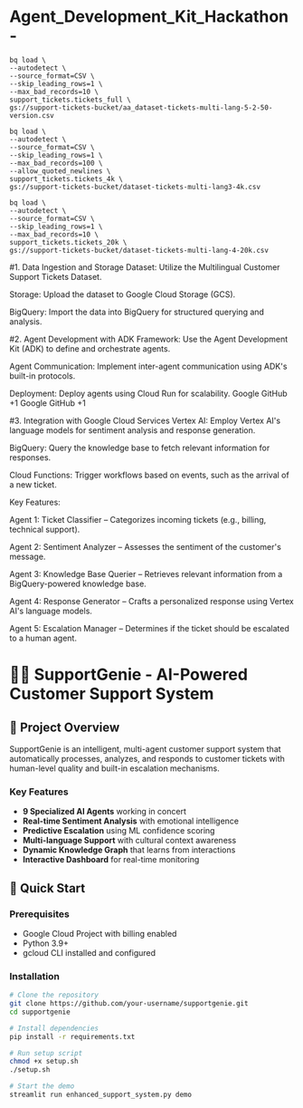 # Agent_Development_Kit_Hackathon-


```
bq load \
--autodetect \
--source_format=CSV \
--skip_leading_rows=1 \
--max_bad_records=10 \
support_tickets.tickets_full \
gs://support-tickets-bucket/aa_dataset-tickets-multi-lang-5-2-50-version.csv
```
```
bq load \
--autodetect \
--source_format=CSV \
--skip_leading_rows=1 \
--max_bad_records=100 \
--allow_quoted_newlines \
support_tickets.tickets_4k \
gs://support-tickets-bucket/dataset-tickets-multi-lang3-4k.csv
```

```
bq load \
--autodetect \
--source_format=CSV \
--skip_leading_rows=1 \
--max_bad_records=10 \
support_tickets.tickets_20k \
gs://support-tickets-bucket/dataset-tickets-multi-lang-4-20k.csv
```


#1. Data Ingestion and Storage
Dataset: Utilize the Multilingual Customer Support Tickets Dataset.

Storage: Upload the dataset to Google Cloud Storage (GCS).

BigQuery: Import the data into BigQuery for structured querying and analysis.

#2. Agent Development with ADK
Framework: Use the Agent Development Kit (ADK) to define and orchestrate agents.

Agent Communication: Implement inter-agent communication using ADK's built-in protocols.

Deployment: Deploy agents using Cloud Run for scalability.
Google GitHub
+1
Google GitHub
+1

#3. Integration with Google Cloud Services
Vertex AI: Employ Vertex AI's language models for sentiment analysis and response generation.

BigQuery: Query the knowledge base to fetch relevant information for responses.

Cloud Functions: Trigger workflows based on events, such as the arrival of a new ticket.


Key Features:

Agent 1: Ticket Classifier – Categorizes incoming tickets (e.g., billing, technical support).

Agent 2: Sentiment Analyzer – Assesses the sentiment of the customer's message.

Agent 3: Knowledge Base Querier – Retrieves relevant information from a BigQuery-powered knowledge base.

Agent 4: Response Generator – Crafts a personalized response using Vertex AI's language models.

Agent 5: Escalation Manager – Determines if the ticket should be escalated to a human agent.



# 🧞‍♂️ SupportGenie - AI-Powered Customer Support System

## 🎯 Project Overview

SupportGenie is an intelligent, multi-agent customer support system that automatically processes, analyzes, and responds to customer tickets with human-level quality and built-in escalation mechanisms.

### Key Features
- **9 Specialized AI Agents** working in concert
- **Real-time Sentiment Analysis** with emotional intelligence  
- **Predictive Escalation** using ML confidence scoring
- **Multi-language Support** with cultural context awareness
- **Dynamic Knowledge Graph** that learns from interactions
- **Interactive Dashboard** for real-time monitoring

## 🚀 Quick Start

### Prerequisites
- Google Cloud Project with billing enabled
- Python 3.9+
- gcloud CLI installed and configured

### Installation
```bash
# Clone the repository
git clone https://github.com/your-username/supportgenie.git
cd supportgenie

# Install dependencies
pip install -r requirements.txt

# Run setup script
chmod +x setup.sh
./setup.sh

# Start the demo
streamlit run enhanced_support_system.py demo
